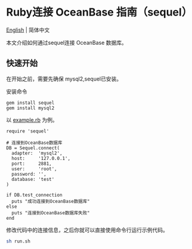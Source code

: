 # Ruby连接 OceanBase 指南（sequel）

[English](README.md) | 简体中文

本文介绍如何通过sequel连接 OceanBase 数据库。

## 快速开始

在开始之前，需要先确保 mysql2,sequel已安装。

安装命令

```
gem install sequel
gem install mysql2
```

以 [example.rb](example.rb) 为例。
```
require 'sequel'

# 连接到OceanBase数据库
DB = Sequel.connect(
  adapter:  'mysql2',
  host:     '127.0.0.1',
  port:     2881,
  user:     'root',
  password: '',
  database: 'test'
)

if DB.test_connection
  puts "成功连接到OceanBase数据库"
else
  puts "连接到OceanBase数据库失败"
end

```

修改代码中的连接信息，之后你就可以直接使用命令行运行示例代码。

```bash
sh run.sh
```
